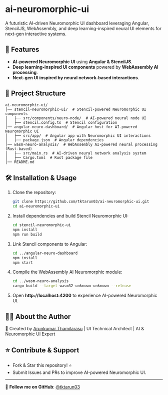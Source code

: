 # ai-neuromorphic-ui

A futuristic AI-driven Neuromorphic UI dashboard leveraging Angular, StencilJS, WebAssembly, and deep learning-inspired neural UI elements for next-gen interactive systems.

## 🚀 Features
- **AI-powered Neuromorphic UI** using **Angular & StencilJS**.
- **Deep learning-inspired UI components** powered by **WebAssembly AI processing**.
- **Next-gen UI inspired by neural network-based interactions**.

## 📂 Project Structure
```
ai-neuromorphic-ui/
│── stencil-neuromorphic-ui/  # Stencil-powered Neuromorphic UI components
│   ├── src/components/neuro-node/  # AI-powered neural node UI
│   ├── stencil.config.ts  # Stencil configuration
│── angular-neuro-dashboard/  # Angular host for AI-powered Neuromorphic UI
│   ├── src/app/  # Angular app with Neuromorphic UI interactions
│   ├── package.json  # Angular dependencies
│── wasm-neuro-analysis/  # WebAssembly AI-powered neural processing (Rust-based)
│   ├── src/main.rs  # AI-driven neural network analysis system
│   ├── Cargo.toml  # Rust package file
│── README.md
```

## 🛠 Installation & Usage

1. Clone the repository:
   ```bash
   git clone https://github.com/tktarun03/ai-neuromorphic-ui.git
   cd ai-neuromorphic-ui
   ```

2. Install dependencies and build Stencil Neuromorphic UI:
   ```bash
   cd stencil-neuromorphic-ui
   npm install
   npm run build
   ```

3. Link Stencil components to Angular:
   ```bash
   cd ../angular-neuro-dashboard
   npm install
   npm start
   ```

4. Compile the WebAssembly AI Neuromorphic module:
   ```bash
   cd ../wasm-neuro-analysis
   cargo build --target wasm32-unknown-unknown --release
   ```

5. Open **http://localhost:4200** to experience AI-powered Neuromorphic UI.

## 👨‍💻 About the Author

🚀 Created by [Arunkumar Thamilarasu](https://github.com/tktarun03) | UI Technical Architect | AI & Neuromorphic UI Expert

## ⭐ Contribute & Support
- Fork & Star this repository! ⭐
- Submit Issues and PRs to improve AI-powered Neuromorphic UI.

---
🎯 **Follow me on GitHub**: [@tktarun03](https://github.com/tktarun03)
